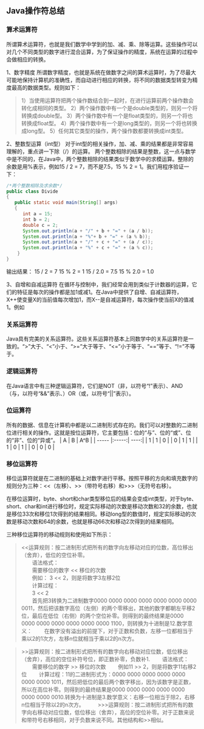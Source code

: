 ## Java操作符总结

### 算术运算符
所谓算术运算符，也就是我们数学中学到的加、减、乘、除等运算。这些操作可以对几个不同类型的数字进行混合运算，为了保证操作的精度，系统在运算的过程中会做相应的转换。

1、数字精度
所谓数字精度，也就是系统在做数字之间的算术运算时，为了尽最大可能地保持计算机的准确性，而自动进行相应的转换，将不同的数据类型转变为精度最高的数据类型。规则如下：
> 1）当使用运算符把两个操作数结合到一起时，在进行运算前两个操作数会转化成相同的类型。
> 2）两个操作数中有一个是double类型的，则另一个将转换成double型。
> 3）两个操作数中有一个是float类型的，则另一个将也转换成float型。
> 4）两个操作数中有一个是long类型的，则另一个将也转换成long型。
> 5）任何其它类型的操作，两个操作数都要转换成int类型。

2、整数型运算（int型）
对于int型的相关操作，加、减、乘的结果都是非常容易理解的，重点讲一下除（/）的运算。
两个整数相除的结果是整数，这一点与数学中是不同的，在Java中，两个整数相除的结果类似于数学中的求模运算。整除的余数是用%表示，例如15 / 2 = 7，而不是7.5，15 % 2 = 1。我们用程序验证一下：
``` java
/*两个整数相除及求余数*/  
public class Divide  
{  
   public static void main(String[] args)  
   {  
      int a = 15;  
      int b = 2;  
      double c = 2;  
      System.out.println(a + "/" + b + "=" + (a / b));  
      System.out.println(a + "%"+ b + "=" + (a % b));  
      System.out.println(a + "/" + c + "=" + (a / c));  
      System.out.println(a + "%" + c + "=" + (a % c));  
    }  
}  
```
输出结果：
 15 / 2 = 7
 15 % 2 = 1
 15 / 2.0  =  7.5
 15 % 2.0 = 1.0
 
 3、自增和自减运算符
在循环与控制中，我们经常会用到类似于计数器的运算，它们的特征是每次的操作都是加1或减1。在Java中提供了自增、自减运算符，X++使变量X的当前值每次增加1，而X--是自减运算符，每次操作使当前X的值减1。例如
 
### 关系运算符
Java具有完美的关系运算符。这些关系运算符基本上同数学中的关系运算符是一致的。“>”大于、“<”小于、“>=”大于等于、“<=”小于等于、“==”等于、“!=”不等于。

### 逻辑运算符
在Java语言中有三种逻辑运算符，它们是NOT（非，以符号“!”表示）、AND（与，以符号“&&”表示、）OR（或，以符号“||”表示）。

### 位运算符
所有的数据、信息在计算机中都是以二进制形式存在的。我们可以对整数的二进制位进行相关的操作。这就是按位运算符，它主要包括：位的“与”、位的“或”、位的“非”、位的“异或”。
| A     | B     | A^B  |
| ----- |:-----:| ----:|
| 1     | 1     | 0    |
| 0     | 1     | 1    |
| 1     | 0     | 1    |
| 0     | 0     | 0    |

### 移位运算符
移位运算符就是在二进制的基础上对数字进行平移。按照平移的方向和填充数字的规则分为三种：<<（左移）、>>（带符号右移）和>>>（无符号右移）。

在移位运算时，byte、short和char类型移位后的结果会变成int类型，对于byte、short、char和int进行移位时，规定实际移动的次数是移动次数和32的余数，也就是移位33次和移位1次得到的结果相同。移动long型的数值时，规定实际移动的次数是移动次数和64的余数，也就是移动66次和移动2次得到的结果相同。

三种移位运算符的移动规则和使用如下所示：
> <<运算规则：按二进制形式把所有的数字向左移动对应的位数，高位移出（舍弃），低位的空位补零。<br/>
　　语法格式：<br/>
　　需要移位的数字 << 移位的次数<br/>
　　例如： 3 << 2，则是将数字3左移2位<br/>
　　计算过程：<br/>
　　3 << 2<br/>
　　首先把3转换为二进制数字0000 0000 0000 0000 0000 0000 0000 0011，然后把该数字高位（左侧）的两个零移出，其他的数字都朝左平移2位，最后在低位（右侧）的两个空位补零。则得到的最终结果是0000 0000 0000 0000 0000 0000 0000 1100，则转换为十进制是12.数学意义：
　　在数字没有溢出的前提下，对于正数和负数，左移一位都相当于乘以2的1次方，左移n位就相当于乘以2的n次方。


> \>>运算规则：按二进制形式把所有的数字向右移动对应位数，低位移出（舍弃），高位的空位补符号位，即正数补零，负数补1.
　　语法格式：
　　需要移位的数字 >> 移位的次数
　　例如11 >> 2，则是将数字11右移2位
　　计算过程：11的二进制形式为：0000 0000 0000 0000 0000 0000 0000 1011，然后把低位的最后两个数字移出，因为该数字是正数，所以在高位补零。则得到的最终结果是0000 0000 0000 0000 0000 0000 0000 0010.转换为十进制是3.数学意义：右移一位相当于除2，右移n位相当于除以2的n次方。
　　
> \>>>运算规则：按二进制形式把所有的数字向右移动对应位数，低位移出（舍弃），高位的空位补零。对于正数来说和带符号右移相同，对于负数来说不同。其他结构和>>相似。
